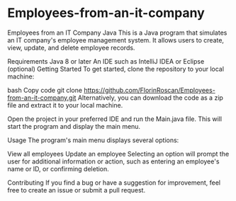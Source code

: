 # Employees-from-an-it-company
Employees from an IT Company Java
This is a Java program that simulates an IT company's employee management system. It allows users to create, view, update, and delete employee records.

Requirements
Java 8 or later
An IDE such as IntelliJ IDEA or Eclipse (optional)
Getting Started
To get started, clone the repository to your local machine:

bash
Copy code
git clone https://github.com/FlorinRoscan/Employees-from-an-it-company.git
Alternatively, you can download the code as a zip file and extract it to your local machine.

Open the project in your preferred IDE and run the Main.java file. This will start the program and display the main menu.

Usage
The program's main menu displays several options:

View all employees
Update an employee
Selecting an option will prompt the user for additional information or action, such as entering an employee's name or ID, or confirming deletion.

Contributing
If you find a bug or have a suggestion for improvement, feel free to create an issue or submit a pull request.
